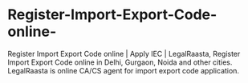 # Register-Import-Export-Code-online-
Register Import Export Code online | Apply IEC | LegalRaasta, Register Import Export Code online in Delhi, Gurgaon, Noida and other cities. LegalRaasta is online CA/CS agent for import export code application.
